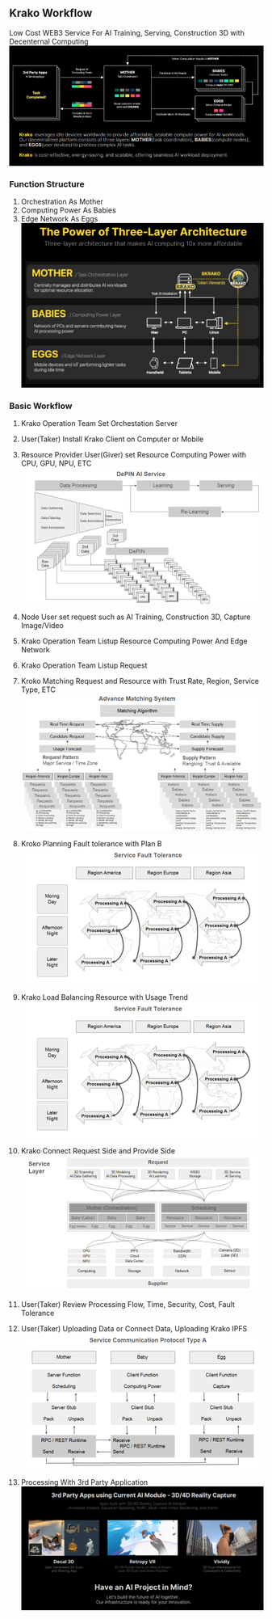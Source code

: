 ## Krako Workflow
Low Cost WEB3 Service For AI Training, Serving, Construction 3D with Decenternal Computing
![Workflow](./images/Workflow_003.PNG)
### Function Structure
1. Orchestration As Mother
2. Computing Power As Babies
3. Edge Network As Eggs
![Architecture](./images/Architecture_001.PNG)

### Basic Workflow
1. Krako Operation Team Set Orchestation Server

2. User(Taker) Install Krako Client on Computer or Mobile
3. Resource Provider User(Giver) set Resource Computing Power with CPU, GPU, NPU, ETC
![Resource](./images/tech_002.png)
4. Node User set request such as AI Training, Construction 3D, Capture Image/Video
5. Krako Operation Team Listup Resource Computing Power And Edge Network
6. Krako Operation Team Listup Request 
7. Kroko Matching Request and Resource with Trust Rate, Region, Service Type, ETC
![Matching](./images/tech_001.png)
8. Kroko Planning Fault tolerance with Plan B
![Fault Tolernace](./images/tech_011.png)
9. Krako Load Balancing Resource with Usage Trend
![Load Balancing](./images/tech_011.png)
11. Krako Connect Request Side and Provide Side
![Connect](./images/tech_003.png)
12. User(Taker) Review Processing Flow, Time, Security, Cost, Fault Tolerance
13. User(Taker) Uploading Data or Connect Data, Uploading Krako IPFS
![RPC](./images/tech_007.png)
14. Processing With 3rd Party Application
![3rd Application](./images/3rdparty_004.PNG)
